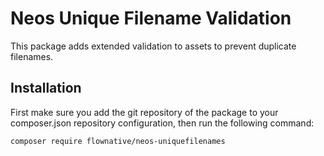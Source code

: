 # Neos Unique Filename Validation

This package adds extended validation to assets to prevent duplicate filenames.

## Installation

First make sure you add the git repository of the package to your composer.json
repository configuration, then run the following command:

`composer require flownative/neos-uniquefilenames`
